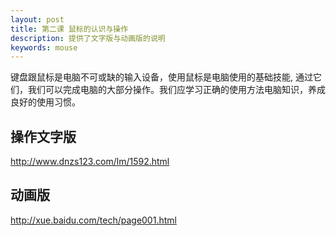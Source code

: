 ```yaml
---
layout: post
title: 第二课 鼠标的认识与操作
description: 提供了文字版与动画版的说明
keywords: mouse
---
```

键盘跟鼠标是电脑不可或缺的输入设备，使用鼠标是电脑使用的基础技能, 通过它们，我们可以完成电脑的大部分操作。我们应学习正确的使用方法电脑知识，养成良好的使用习惯。

## 操作文字版

<http://www.dnzs123.com/lm/1592.html>

## 动画版

<http://xue.baidu.com/tech/page001.html>


